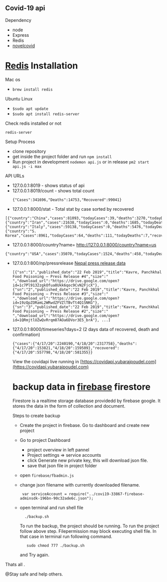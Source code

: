 Covid-19 api
---
Dependency
 - node 
 - Express
 - Redis
 - [novelcovid](https://www.npmjs.com/package/novelcovid)

[Redis](https://redis.io/topics/quickstart) Installation
===
Mac os 
   - ```brew install redis```

Ubuntu Linux
   - ```$sudo apt update```
   - ```$sudo apt install redis-server```

Check redis installed or not

  ``` redis-server ```


Setup Process
 - clone repository
 - get inside the project folder and run `npm install`
 - Run project in development `nodemon api.js` or in release `pm2 start api.js -i max`
 
API URLs
- 127.0.0.1:8019 - shows status of api
- 127.0.0.1:8019/count - shows total count
  ```
  {"Cases":341696,"Deaths":14753,"Recovered":99041}

  ```
- 127.0.0.1:8000/stat -  Total stat by case sorted by recovered

```
[{"country":"China","cases":81093,"todayCases":39,"deaths":3270,"todayDeaths":9,"recovered":72703,"active":5120,"critical":1749,"casesPerOneMillion":56},{"country":"Iran","cases":21638,"todayCases":0,"deaths":1685,"todayDeaths":0,"recovered":7913,"active":12040,"critical":0,"casesPerOneMillion":258},{"country":"Italy","cases":59138,"todayCases":0,"deaths":5476,"todayDeaths":0,"recovered":7024,"active":46638,"critical":3000,"casesPerOneMillion":978},{"country":"S. Korea","cases":8961,"todayCases":64,"deaths":111,"todayDeaths":7,"recovered":3166,"active":5684,"critical":59,"casesPerOneMillion":175},........]

  ```
- 127.0.0.1:8000/country?name=<country-name> http://127.0.0.1:8000/country?name=us

```
{"country":"USA","cases":35070,"todayCases":1524,"deaths":458,"todayDeaths":39,"recovered":178,"active":34434,"critical":795,"casesPerOneMillion":106}

```

- 127.0.0.1:800/np/pressrelease [Nepal press release data](https://heoc.mohp.gov.np/)

  ```
  [{"sn":"1","published_date":"22 Feb 2019","title":"Kavre, Panchkhal Food Poisoning – Press Release #4","size":" ","download_url":"https://drive.google.com/open?id=1c7Pl9132zgkOfua8Ukk6qoc9CvN2FjcX"},{"sn":"2","published_date":"22 Feb 2019","title":"Kavre, Panchkhal Food Poisoning – Press Release #3","size":" ","download_url":"https://drive.google.com/open?id=19zQpZORamL2WRwdZFVZlTBvTt4Q1SNKG"},{"sn":"3","published_date":"22 Feb 2019","title":"Kavre, Panchkhal Food Poisoning – Press Release #2","size":" ","download_url":"https://drive.google.com/open?id=1QRmjtlUZwQvRrqm87AOa6DVor3E5_brA"}, ...]

  ```
- 127.0.0.1:8000/timeseries?days=2 (2 days data of recovered, death and confirmation)
  
  ```
  {"cases":{"4/17/20":2240190,"4/18/20":2317758},"deaths":{"4/17/20":153821,"4/18/20":159509},"recovered":{"4/17/20":557798,"4/18/20":581355}}

  ```  
  View the covidapi live running in [https://covidapi.yubarajpoudel.com](https://covidapi.yubarajpoudel.com)
   

  backup data in [firebase](https://console.firebase.google.com) firestore
  =============

  Firestore is a realtime storage database providedd by firebase google. It stores the data in the form of collection and document.

  Steps to create backup

   - Create the project in firebase. Go to dashboard and create new project
   - Go to project Dashboard
        - project overview in left pannel
        - Project settings => service accounts
        - click Generate new private key, this will download json file.
        - save that json file in project folder
   - open ``` firebase/fbadmin.js ```
   - change json filename with currently downloaded filename.
        
        ```
         var serviceAccount = require("../covi19-33867-firebase-adminsdk-196bn-90c32ade6c.json");
        ```

   - open terminal and run shell file
      
      ```
        ./backup.sh
      ```
      To run the backup, the project should be running. To run the project follow above step. Filepermission may block executing shell file. In that case in terminal run following command.

      ```
         sudo chmod 777 ./backup.sh
      ```
      and Try again.


Thats all .

@Stay safe and help others. 